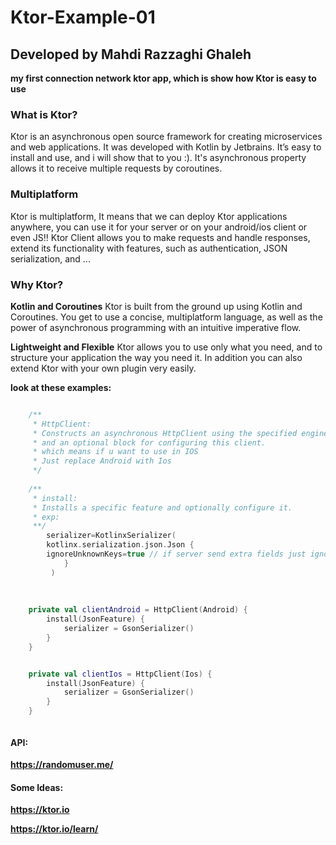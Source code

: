 # Ktor-Example-01
## Developed by Mahdi Razzaghi Ghaleh
**my first connection network ktor app, which is show how Ktor is easy to use**


### What is Ktor?
Ktor is an asynchronous open source framework for creating microservices and web applications. 
It was developed with Kotlin by Jetbrains.
It’s easy to install and use, and i will show that to you :). 
It's asynchronous property allows it to receive multiple requests by coroutines.

### Multiplatform
Ktor is multiplatform,
It means that we can deploy Ktor applications anywhere,
you can use it for your server or on your android/ios client or even JS!!
Ktor Client allows you to make requests and handle responses, extend its functionality with features,
such as authentication, JSON serialization, and ...

### Why Ktor?
**Kotlin and Coroutines**
Ktor is built from the ground up using Kotlin and Coroutines. 
You get to use a concise, multiplatform language, 
as well as the power of asynchronous programming with an intuitive imperative flow.

**Lightweight and Flexible**
Ktor allows you to use only what you need, 
and to structure your application the way you need it.
In addition you can also extend Ktor with your own plugin very easily.


**look at these examples:**

```kotlin

    /**
     * HttpClient:
     * Constructs an asynchronous HttpClient using the specified engineFactory
     * and an optional block for configuring this client.
     * which means if u want to use in IOS
     * Just replace Android with Ios
     */
    
    /**
     * install:
     * Installs a specific feature and optionally configure it.
     * exp:
     **/ 
        serializer=KotlinxSerializer(
        kotlinx.serialization.json.Json {
        ignoreUnknownKeys=true // if server send extra fields just ignore
            }
         )
      
    
    
    private val clientAndroid = HttpClient(Android) {
        install(JsonFeature) {
            serializer = GsonSerializer()
        }
    }


    private val clientIos = HttpClient(Ios) {
        install(JsonFeature) {
            serializer = GsonSerializer()
        }
    }



```





#### API:
**https://randomuser.me/**

#### Some Ideas:
**https://ktor.io**

**https://ktor.io/learn/**